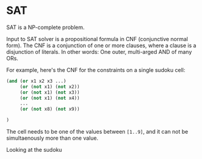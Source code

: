 # SAT

SAT is a NP-complete problem.

Input to SAT solver is a propositional formula in CNF (conjunctive normal form).
The CNF is a conjunction of one or more clauses, where a clause is a disjunction
of literals. In other words: One outer, multi-arged AND of many ORs.

For example, here's the CNF for the constraints on a single sudoku cell:

```clojure
(and (or x1 x2 x3 ...)
     (or (not x1) (not x2))
     (or (not x1) (not x3))
     (or (not x1) (not x4))
	 ...
     (or (not x8) (not x9))

)
```

The cell needs to be one of the values between `[1..9]`, and it can not be 
simultaenously more than one value.

Looking at the sudoku 
